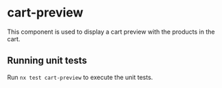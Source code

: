 # cart-preview

This component is used to display a cart preview with the products in the cart.

## Running unit tests

Run `nx test cart-preview` to execute the unit tests.
